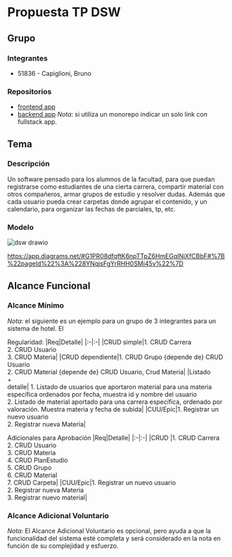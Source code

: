 # Propuesta TP DSW

## Grupo
### Integrantes
* 51836 - Capiglioni, Bruno

### Repositorios
* [frontend app](https://github.com/brunocapiglioni/proyecto-dsw)
* [backend app](https://github.com/brunocapiglioni/proyecto-dsw-back)
*Nota*: si utiliza un monorepo indicar un solo link con fullstack app.

## Tema
### Descripción
Un software pensado para los alumnos de la facultad, para que puedan registrarse como estudiantes de una cierta carrera, compartir material con otros compañeros, armar grupos de estudio y resolver dudas. Además que cada usuario pueda crear carpetas donde agrupar el contenido, y un calendario, para organizar las fechas de parciales, tp, etc.
### Modelo
![dsw drawio](<img width="768" height="816" alt="dsw drawio (1)" src="https://github.com/user-attachments/assets/d28348b9-cb3a-4593-a043-47840421a3a9" />)

https://app.diagrams.net/#G1PR08dfqftK6npTTpZ6HmEGqlNiXfCBbF#%7B%22pageId%22%3A%228YNqjsFgYrRHH0SMi45v%22%7D
## Alcance Funcional 

### Alcance Mínimo

*Nota*: el siguiente es un ejemplo para un grupo de 3 integrantes para un sistema de hotel. El 

Regularidad:
|Req|Detalle|
|:-|:-|
|CRUD simple|1. CRUD Carrera<br>2. CRUD Usuario<br>3. CRUD Materia|
|CRUD dependiente|1. CRUD Grupo {depende de} CRUD Usuario<br>2. CRUD Material {depende de} CRUD Usuario, Crud Materia|
|Listado<br>+<br>detalle| 1. Listado de usuarios que aportaron material para una materia específica ordenados por fecha, muestra id y nombre del usuario<br> 2. Listado de material aportado para una carrera específica, ordenado por valoración. Muestra materia y fecha de subida|
|CUU/Epic|1. Registrar un nuevo usuario<br>2. Registrar nueva Materia|


Adicionales para Aprobación
|Req|Detalle|
|:-|:-|
|CRUD |1. CRUD Carrera<br>2. CRUD Usuario<br>3. CRUD Materia<br>4. CRUD PlanEstudio<br>5. CRUD Grupo<br>6. CRUD Material<br>7. CRUD Carpeta|
|CUU/Epic|1. Registrar un nuevo usuario<br>2. Registrar nueva Materia<br>3. Registrar nuevo material|


### Alcance Adicional Voluntario

*Nota*: El Alcance Adicional Voluntario es opcional, pero ayuda a que la funcionalidad del sistema esté completa y será considerado en la nota en función de su complejidad y esfuerzo.

